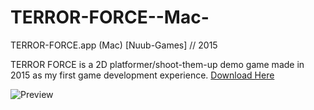# TERROR-FORCE--Mac-
TERROR-FORCE.app (Mac) [Nuub-Games] // 2015 

TERROR FORCE is a 2D platformer/shoot-them-up demo game made in 2015 as my first game development experience.
[Download Here](https://www.indiedb.com/downloads/terror-force-mac)

![Preview](https://media.indiedb.com/cache/images/downloads/1/194/193540/thumb_620x2000/Capture_decran_2020-05-01_a.png)
